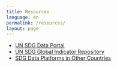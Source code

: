 ```yaml
---
title: Resources
language: en
permalink: /resources/
layout: page
---
```


* [UN SDG Data Portal](https://unstats.un.org/sdgs/dataportal/)
* [UN SDG Global Indicator Repository](https://unstats.un.org/sdgs/metadata/)
* [SDG Data Platforms in Other Countries](https://sdg-indikatoren.de/en/worldwide/)

